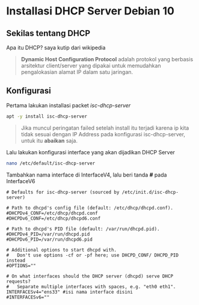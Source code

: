 # Installasi DHCP Server Debian 10


## Sekilas tentang DHCP

Apa itu DHCP? saya kutip dari wikipedia

> **Dynamic Host Configuration Protocol** adalah protokol yang berbasis arsitektur client/server yang dipakai untuk memudahkan pengalokasian alamat IP dalam satu jaringan.

## Konfigurasi

Pertama lakukan installasi packet *isc-dhcp-server*

```bash
apt -y install isc-dhcp-server
```
> Jika muncul peringatan failed setelah install itu terjadi karena ip kita tidak sesuai dengan IP Address pada konfigurasi isc-dhcp-server, untuk itu **abaikan** saja.

Lalu lakukan konfigurasi interface yang akan dijadikan DHCP Server

```bash
nano /etc/default/isc-dhcp-server
```
Tambahkan nama interface di InterfaceV4, lalu beri tanda **#** pada InterfaceV6

```isc-dhcp-Server
# Defaults for isc-dhcp-server (sourced by /etc/init.d/isc-dhcp-server)

# Path to dhcpd's config file (default: /etc/dhcp/dhcpd.conf).
#DHCPDv4_CONF=/etc/dhcp/dhcpd.conf
#DHCPDv6_CONF=/etc/dhcp/dhcpd6.conf

# Path to dhcpd's PID file (default: /var/run/dhcpd.pid).
#DHCPDv4_PID=/var/run/dhcpd.pid
#DHCPDv6_PID=/var/run/dhcpd6.pid

# Additional options to start dhcpd with.
#	Don't use options -cf or -pf here; use DHCPD_CONF/ DHCPD_PID instead
#OPTIONS=""

# On what interfaces should the DHCP server (dhcpd) serve DHCP requests?
#	Separate multiple interfaces with spaces, e.g. "eth0 eth1".
INTERFACESv4="ens33" #isi nama interface disini
#INTERFACESv6=""
```

